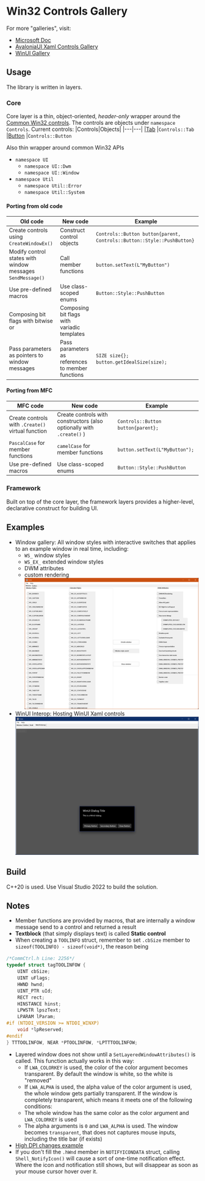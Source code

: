 # Win32 Controls Gallery

For more "galleries", visit:
- [Microsoft Doc](https://docs.microsoft.com/en-us/windows/win32/controls/individual-control-info)
- [AvaloniaUI Xaml Controls Gallery](https://github.com/AvaloniaUI/XamlControlsGallery)
- [WinUI Gallery](https://github.com/microsoft/WinUI-Gallery)

## Usage
The library is written in layers.

### Core
Core layer is a thin, object-oriented, *header-only* wrapper around the [Common Win32 controls](https://docs.microsoft.com/en-us/windows/win32/controls/window-controls).
The controls are objects under `namespace Controls`. 
Current controls:
|Controls|Objects|
|---|---|
|[Tab](https://docs.microsoft.com/en-us/windows/win32/controls/tab-control-reference) |`Controls::Tab`
|[Button](https://docs.microsoft.com/en-us/windows/win32/controls/buttons) |`Controls::Button`

Also thin wrapper around common Win32 APIs
- `namespace UI`
    + `namespace UI::Dwm`
    + `namespace UI::Window`
- `namespace Util`
    + `namespace Util::Error`
    + `namespace Util::System`

#### Porting from old code
| Old code | New code| Example
|---|---|---|
|Create controls using `CreateWindowEx()`|Construct control objects| `Controls::Button button{parent, Controls::Button::Style::PushButton}`
|Modify control states with window messages `SendMessage()`|Call member functions|`button.setText(L"MyButton")`
|Use pre-defined macros| Use class-scoped enums | `Button::Style::PushButton`
|Composing bit flags with bitwise or  | Composing bit flags with variadic templates | 
|Pass parameters as pointers to window messages | Pass parameters as references to member functions | `SIZE size{}; button.getIdealSize(size);`

#### Porting from MFC
|MFC code | New code | Example
|---|---|---|
|Create controls with `.Create()` virtual function | Create controls with constructors (also optionally with `.create()` ) | `Controls::Button button{parent};`
|`PascalCase` for member functions | `camelCase` for member functions | `button.setText(L"MyButton");`
|Use pre-defined macros | Use class-scoped enums | `Button::Style::PushButton`



### Framework
Built on top of the core layer, the framework layers provides a higher-level, declarative construct for building UI.


## Examples
- Window gallery: All window styles with interactive switches that applies to an example window in real time, including:
  + `WS_` window styles
  + `WS_EX_` extended window styles
  + DWM attributes
  + custom rendering
![](assets/Window.png)
- WinUI Interop: Hosting WinUI Xaml controls
![](assets/WinUIInterop.png)

## Build
C++20 is used. Use Visual Studio 2022 to build the solution.

## Notes
- Member functions are provided by macros, that are internally a window message send to a control and returned a result
- **Textblock** (that simply displays text) is called **Static control**
- When creating a `TOOLINFO` struct, remember to set `.cbSize` member to `sizeof(TOOLINFO) - sizeof(void*)`, the
  reason being
```cpp
/*CommCtrl.h Line: 2256*/
typedef struct tagTOOLINFOW {
    UINT cbSize;
    UINT uFlags;
    HWND hwnd;
    UINT_PTR uId;
    RECT rect;
    HINSTANCE hinst;
    LPWSTR lpszText;
    LPARAM lParam;
#if (NTDDI_VERSION >= NTDDI_WINXP)
    void *lpReserved;
#endif
} TTTOOLINFOW, NEAR *PTOOLINFOW, *LPTTTOOLINFOW;
```
- Layered window does not show until a `SetLayeredWindowAttributes()` is called. 
  This function actually works in this way:
    + If `LWA_COLORKEY` is used, the color of the color argument becomes transparent.
	  By default the window is white, so the white is "removed"
	+ If `LWA_ALPHA` is used, the alpha value of the color argument is used, the whole window gets partially transparent.
	If the window is completely transparent, which means it meets one of the following conditions:
	+ The whole window has the same color as the color argument and `LWA_COLORKEY` is used
	+ The alpha arguments is `0` and `LWA_ALPHA` is used.
	The window becomes `transparent`, that does not captures mouse inputs, including the title bar (if exists)
- [High DPI changes example](https://github.com/microsoft/Windows-classic-samples/blob/main/Samples/DPIAwarenessPerWindow/client/DpiAwarenessContext.cpp)
- If you don't fill the `.hWnd` member in `NOTIFYICONDATA` struct, calling `Shell_NotifyIcon()` will cause a sort of one-time notification effect.
 Where the icon and notification still shows, but will disappear as soon as your mouse cursor hover over it.
